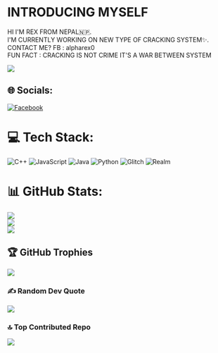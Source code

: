 # INTRODUCING MYSELF
HI I'M REX FROM NEPAL🇳🇵.<br> 
I'M CURRENTLY WORKING ON NEW TYPE OF CRACKING SYSTEM✨.<br> 
CONTACT ME? FB : alpharex0<br> 
FUN FACT : CRACKING IS NOT CRIME IT'S A WAR BETWEEN SYSTEM

[![](https://visitcount.itsvg.in/api?id=alpharexx&icon=7&color=1)](https://visitcount.itsvg.in)


## 🌐 Socials:
[![Facebook](https://img.shields.io/badge/Facebook-%231877F2.svg?logo=Facebook&logoColor=white)](https://facebook.com/alpharex0) 

# 💻 Tech Stack:
![C++](https://img.shields.io/badge/c++-%2300599C.svg?style=plastic&logo=c%2B%2B&logoColor=white) ![JavaScript](https://img.shields.io/badge/javascript-%23323330.svg?style=plastic&logo=javascript&logoColor=%23F7DF1E) ![Java](https://img.shields.io/badge/java-%23ED8B00.svg?style=plastic&logo=java&logoColor=white) ![Python](https://img.shields.io/badge/python-3670A0?style=plastic&logo=python&logoColor=ffdd54) ![Glitch](https://img.shields.io/badge/glitch-%233333FF.svg?style=plastic&logo=glitch&logoColor=white) ![Realm](https://img.shields.io/badge/Realm-39477F?style=plastic&logo=realm&logoColor=white)
# 📊 GitHub Stats:
![](https://github-readme-stats.vercel.app/api?username=alpharexx&theme=react&hide_border=false&include_all_commits=true&count_private=true)<br/>
![](https://github-readme-streak-stats.herokuapp.com/?user=alpharexx&theme=react&hide_border=false)<br/>
![](https://github-readme-stats.vercel.app/api/top-langs/?username=alpharexx&theme=react&hide_border=false&include_all_commits=true&count_private=true&layout=compact)

## 🏆 GitHub Trophies
![](https://github-profile-trophy.vercel.app/?username=alpharexx&theme=radical&no-frame=false&no-bg=false&margin-w=4)

### ✍️ Random Dev Quote
![](https://quotes-github-readme.vercel.app/api?type=horizontal&theme=radical)

### 🔝 Top Contributed Repo
![](https://github-contributor-stats.vercel.app/api?username=alpharexx&limit=5&theme=gitdimmed&combine_all_yearly_contributions=true)
